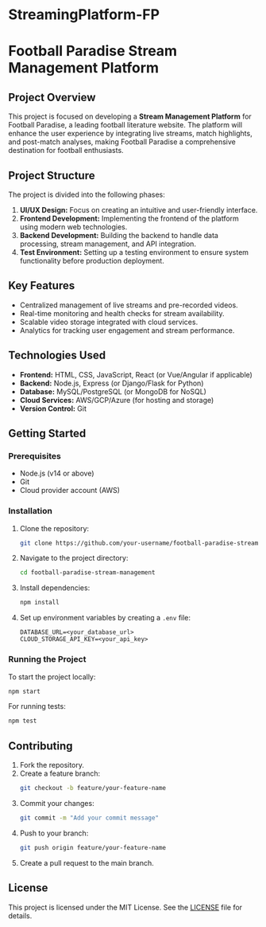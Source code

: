 # StreamingPlatform-FP

# Football Paradise Stream Management Platform

## Project Overview
This project is focused on developing a **Stream Management Platform** for Football Paradise, a leading football literature website. The platform will enhance the user experience by integrating live streams, match highlights, and post-match analyses, making Football Paradise a comprehensive destination for football enthusiasts.

## Project Structure
The project is divided into the following phases:
1. **UI/UX Design:** Focus on creating an intuitive and user-friendly interface.
2. **Frontend Development:** Implementing the frontend of the platform using modern web technologies.
3. **Backend Development:** Building the backend to handle data processing, stream management, and API integration.
4. **Test Environment:** Setting up a testing environment to ensure system functionality before production deployment.

## Key Features
- Centralized management of live streams and pre-recorded videos.
- Real-time monitoring and health checks for stream availability.
- Scalable video storage integrated with cloud services.
- Analytics for tracking user engagement and stream performance.

## Technologies Used
- **Frontend:** HTML, CSS, JavaScript, React (or Vue/Angular if applicable)
- **Backend:** Node.js, Express (or Django/Flask for Python)
- **Database:** MySQL/PostgreSQL (or MongoDB for NoSQL)
- **Cloud Services:** AWS/GCP/Azure (for hosting and storage)
- **Version Control:** Git

## Getting Started
### Prerequisites
- Node.js (v14 or above)
- Git
- Cloud provider account (AWS)

### Installation
1. Clone the repository:
   ```bash
   git clone https://github.com/your-username/football-paradise-stream-management.git
   ```
2. Navigate to the project directory:
   ```bash
   cd football-paradise-stream-management
   ```
3. Install dependencies:
   ```bash
   npm install
   ```
4. Set up environment variables by creating a `.env` file:
   ```
   DATABASE_URL=<your_database_url>
   CLOUD_STORAGE_API_KEY=<your_api_key>
   ```

### Running the Project
To start the project locally:
```bash
npm start
```

For running tests:
```bash
npm test
```

## Contributing
1. Fork the repository.
2. Create a feature branch:
   ```bash
   git checkout -b feature/your-feature-name
   ```
3. Commit your changes:
   ```bash
   git commit -m "Add your commit message"
   ```
4. Push to your branch:
   ```bash
   git push origin feature/your-feature-name
   ```
5. Create a pull request to the main branch.

## License
This project is licensed under the MIT License. See the [LICENSE](LICENSE) file for details.
